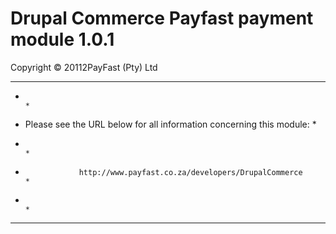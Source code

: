 Drupal Commerce Payfast payment module 1.0.1
=============================================

Copyright © 20112PayFast (Pty) Ltd


******************************************************************************
*                                                                            *
*    Please see the URL below for all information concerning this module:    *
*                                                                            *
*                 http://www.payfast.co.za/developers/DrupalCommerce         *
*                                                                            *
******************************************************************************
